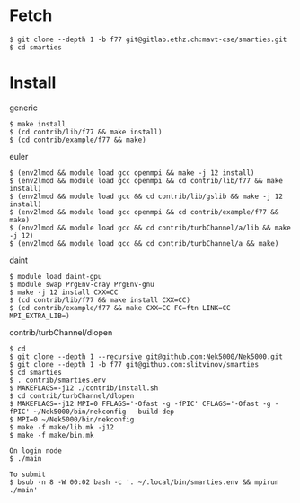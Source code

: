 # Fetch

    $ git clone --depth 1 -b f77 git@gitlab.ethz.ch:mavt-cse/smarties.git
    $ cd smarties

# Install

generic

    $ make install
    $ (cd contrib/lib/f77 && make install)
    $ (cd contrib/example/f77 && make)

euler

    $ (env2lmod && module load gcc openmpi && make -j 12 install)
    $ (env2lmod && module load gcc openmpi && cd contrib/lib/f77 && make install)
    $ (env2lmod && module load gcc && cd contrib/lib/gslib && make -j 12 install)
    $ (env2lmod && module load gcc openmpi && cd contrib/example/f77 && make)
    $ (env2lmod && module load gcc && cd contrib/turbChannel/a/lib && make -j 12)
    $ (env2lmod && module load gcc && cd contrib/turbChannel/a && make)

daint

    $ module load daint-gpu
    $ module swap PrgEnv-cray PrgEnv-gnu
    $ make -j 12 install CXX=CC
    $ (cd contrib/lib/f77 && make install CXX=CC)
    $ (cd contrib/example/f77 && make CXX=CC FC=ftn LINK=CC MPI_EXTRA_LIB=)

contrib/turbChannel/dlopen

    $ cd
    $ git clone --depth 1 --recursive git@github.com:Nek5000/Nek5000.git
    $ git clone --depth 1 -b f77 git@github.com:slitvinov/smarties
    $ cd smarties
    $ . contrib/smarties.env
    $ MAKEFLAGS=-j12 ./contrib/install.sh
    $ cd contrib/turbChannel/dlopen
    $ MAKEFLAGS=-j12 MPI=0 FFLAGS='-Ofast -g -fPIC' CFLAGS='-Ofast -g -fPIC' ~/Nek5000/bin/nekconfig  -build-dep
    $ MPI=0 ~/Nek5000/bin/nekconfig
    $ make -f make/lib.mk -j12
    $ make -f make/bin.mk

    On login node
    $ ./main

    To submit
    $ bsub -n 8 -W 00:02 bash -c '. ~/.local/bin/smarties.env && mpirun ./main'
